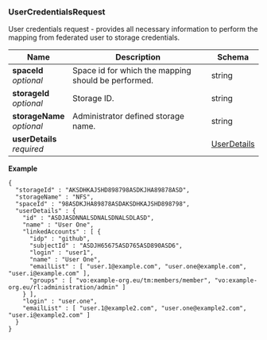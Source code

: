 
<a name="usercredentialsrequest"></a>
### UserCredentialsRequest
User credentials request - provides all necessary information to perform the mapping from federated user to storage credentials.


|Name|Description|Schema|
|---|---|---|
|**spaceId**  <br>*optional*|Space id for which the mapping should be performed.|string|
|**storageId**  <br>*optional*|Storage ID.|string|
|**storageName**  <br>*optional*|Administrator defined storage name.|string|
|**userDetails**  <br>*required*||[UserDetails](UserDetails.md#userdetails)|

**Example**
```
{
  "storageId" : "AKSDHKAJSHD898798ASDKJHA89878ASD",
  "storageName" : "NFS",
  "spaceId" : "98ASDKJHA89878ASDAKSDHKAJSHD898798",
  "userDetails" : {
    "id" : "ASDJASDNNALSDNALSDNALSDLASD",
    "name" : "User One",
    "linkedAccounts" : [ {
      "idp" : "github",
      "subjectId" : "ASDJH65675ASD765ASD890ASD6",
      "login" : "user1",
      "name" : "User One",
      "emailList" : [ "user.1@example.com", "user.one@example.com", "user.i@example.com" ],
      "groups" : [ "vo:example-org.eu/tm:members/member", "vo:example-org.eu/rl:administration/admin" ]
    } ],
    "login" : "user.one",
    "emailList" : [ "user.1@example2.com", "user.one@example2.com", "user.i@example2.com" ]
  }
}
```



